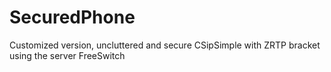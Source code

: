 # SecuredPhone
Customized version, uncluttered and secure CSipSimple with ZRTP bracket using the server FreeSwitch
